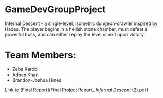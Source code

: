 # GameDevGroupProject
Infernal Descent - a single-level, isometric dungeon-crawler inspired by Hades. The player begins in a hellish stone chamber, must defeat a powerful boss, and can either replay the level or exit upon victory. 

# Team Members: 
- Zeba Karobi
- Adnan Khan
- Brandon-Joshua Hines

Link to [Final Report](Final Project Report_ _Infernal Descent_ (2).pdf) 
